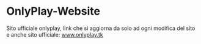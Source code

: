 # OnlyPlay-Website
Sito ufficiale onlyplay, link che si aggiorna da solo ad ogni modifica del sito e anche sito ufficiale: www.onlyplay.tk
